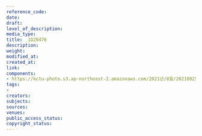 ```yaml
---
reference_code: 
date: 
draft: 
level_of_description: 
media_type: 
title: _1D20476
description: 
weight: 
modified_at: 
created_at: 
link: 
components:
- https://kctu-photo.s3.ap-northeast-2.amazonaws.com/2021년/8월/20210825_하반기+총파업+대장정_대구/_1D20476.jpg
tags:
- 
creators: 
subjects: 
sources: 
venues: 
public_access_status: 
copyright_status: 
---
```

